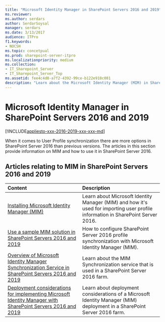 ```yaml
---
title: "Microsoft Identity Manager in SharePoint Servers 2016 and 2019"
ms.reviewer: 
ms.author: serdars
author: SerdarSoysal
manager: serdars
ms.date: 3/13/2017
audience: ITPro
f1.keywords:
- NOCSH
ms.topic: concetpual
ms.prod: sharepoint-server-itpro
ms.localizationpriority: medium
ms.collection:
- IT_Sharepoint_Server
- IT_Sharepoint_Server_Top
ms.assetid: fee4c4d8-a7f2-4392-99ce-b122e918c081
description: "Learn about the Microsoft Identity Manager (MIM) in SharePoint Server  and the features it provides to you as an external identity manager."
---
```


# Microsoft Identity Manager in SharePoint Servers 2016 and 2019

[!INCLUDE[appliesto-xxx-2016-2019-xxx-xxx-md](../includes/appliesto-xxx-2016-2019-xxx-xxx-md.md)]
  
When it comes to User Profile synchronization there are more options in SharePoint Server 2016 than previous versions. The articles in this section provide information on MIM and how to use it in SharePoint Server 2016. 
  
## Articles relating to MIM in SharePoint Servers 2016 and 2019

|**Content**|**Description**|
|:-----|:-----|
|[Installing Microsoft Identity Manager (MIM)](install-microsoft-identity-manager-for-user-profiles-in-sharepoint-server-2016.md#BKMK_InstallMIM) <br/> | Learn about Microsoft Identity Manager (MIM) and how it's used for importing user profile information in SharePoint Server 2016.  <br/> |
|[Use a sample MIM solution in SharePoint Servers 2016 and 2019](use-a-sample-mim-solution-in-sharepoint-server-2016.md) <br/> |How to configure SharePoint Server 2016 profile synchronization with Microsoft Identity Manager (MIM).  <br/> |
|[Overview of Microsoft Identity Manager Synchronization Service in SharePoint Servers 2016 and 2019](overview-of-microsoft-identity-manager-synchronization-service-in-sharepoint-ser.md) <br/> |Learn about the MIM Synchronization service that is used in a SharePoint Server 2016 farm.  <br/> |
|[Deployment considerations for implementing Microsoft Identity Manager with SharePoint Servers 2016 and 2019](deployment-considerations-for-implementing-microsoft-identity-manager-with-share.md) <br/> | Learn about deployment considerations of a Microsoft Identity Manager (MIM) deployment in a SharePoint Server 2016 farm.  <br/> |
   

